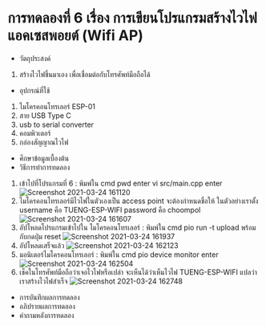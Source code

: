 # การทดลองที่ 6 เรื่อง การเขียนโปรแกรมสร้างไวไฟแอคเซสพอยต์ (Wifi AP)
* วัตถุประสงค์
 1. สร้างไวไฟขึ้นมาเอง เพื่อเชื่อมต่อกับโทรศัพท์มือถือได้
* อุปกรณ์ที่ใช้
 1. ไมโครคอนโทรเลอร์ ESP-01
 2. สาย USB Type C
 3. usb to serial converter
 4. คอมพิวเตอร์ 
 5. กล่องสัญญาณไวไฟ
* ศึกษาข้อมูลเบื้องต้น 
* วิธีการทำการทดลอง
 1. เข้าไปที่โปรแกรมที่ 6 : พิมพ์ใน cmd pwd enter vi src/main.cpp enter ![Screenshot 2021-03-24 161120](https://user-images.githubusercontent.com/80879651/112284283-a8945b00-8cbb-11eb-85d1-c6866129d9c6.png)
 2. ไมโครคอนโทรเลอร์มีไวไฟในตัวเองเป็น access point จะต้องกำหนดชื่อให้ ในตัวอย่างเราตั้ง username คือ TUENG-ESP-WIFI password คือ choompol ![Screenshot 2021-03-24 161607](https://user-images.githubusercontent.com/80879651/112284843-412adb00-8cbc-11eb-812c-e4b31a6dc86f.png)
 3. อัปโหลดโปรแกรมเข้าไปใน ไมโครคอนโทรเลอร์ : พิมพ์ใน cmd pio run -t upload พร้อมกับกดปุ่ม reset ![Screenshot 2021-03-24 161937](https://user-images.githubusercontent.com/80879651/112285305-beeee680-8cbc-11eb-9996-6850d8164faf.png)
 4. อัปโหลดเสร็จแล้ว ![Screenshot 2021-03-24 162123](https://user-images.githubusercontent.com/80879651/112285539-007f9180-8cbd-11eb-967a-8c983a9a838a.png)
 5. มอนิเตอร์ไมโครคอนโทรเลอร์ : พิมพ์ใน cmd pio device monitor enter ![Screenshot 2021-03-24 162504](https://user-images.githubusercontent.com/80879651/112286059-826fba80-8cbd-11eb-82ef-3ec392d16beb.png)
 6. เช็คในโทรศัพท์มือถือว่าเจอไวไฟหรือเปล่า จะเห็นได้ว่าเห็นไวไฟ TUENG-ESP-WIFI แปลว่าเราสร้างไวไฟสำเร็จ
![Screenshot 2021-03-24 162748](https://user-images.githubusercontent.com/80879651/112286425-e3978e00-8cbd-11eb-9ba6-304e04a1bc57.png)
* การบันทึกผลการทดลอง
* อภิปรายผลการทดลอง
* คำถามหลังการทดลอง
